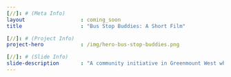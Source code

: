 ```yaml
---
[//]: # (Meta Info)
layout 					: coming_soon
title 					: "Bus Stop Buddies: A Short Film"

[//]: # (Project Info)
project-hero 			: /img/hero-bus-stop-buddies.png

[//]: # (Slide Info)
slide-description 		: "A community initiative in Greenmount West where adults stand with elementary youth each morning in an effort to provide a positive start to their days."
---
```


